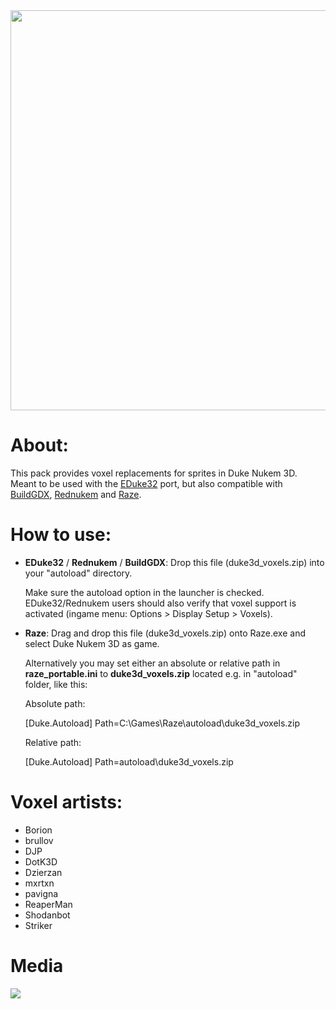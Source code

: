 <img src="http://hrp.duke4.net/misc/voxelpack_github.png" width="640"/>

# About:

This pack provides voxel replacements for sprites in Duke Nukem 3D.
Meant to be used with the <a href="http://dukeworld.duke4.net/eduke32" target= "_blank">EDuke32</a> port, but also compatible with <a href="http://m210.duke4.net" target= "_blank">BuildGDX</a>, <a href="https://github.com/nukeykt/NBlood/releases" target= "_blank">Rednukem</a> and <a href="https://raze.zdoom.org/about" target= "_blank">Raze</a>.

# How to use:

- **EDuke32** / **Rednukem** / **BuildGDX**: Drop this file (duke3d_voxels.zip) into your "autoload" directory.

  Make sure the autoload option in the launcher is checked. EDuke32/Rednukem users should also verify that voxel support is activated (ingame menu: Options > Display Setup > Voxels).

- **Raze**: Drag and drop this file (duke3d_voxels.zip) onto Raze.exe and select Duke Nukem 3D as game.

  Alternatively you may set either an absolute or relative path in **raze_portable.ini** to **duke3d_voxels.zip** located e.g. in "autoload" folder, like this:

  Absolute path:

  [Duke.Autoload]
  Path=C:\Games\Raze\autoload\duke3d_voxels.zip

  Relative path:

  [Duke.Autoload]
  Path=autoload\duke3d_voxels.zip

# Voxel artists:

- Borion
- brullov
- DJP
- DotK3D
- Dzierzan
- mxrtxn
- pavigna
- ReaperMan
- Shodanbot
- Striker

# Media

![](https://imgur.com/WSQIXnS.png)
